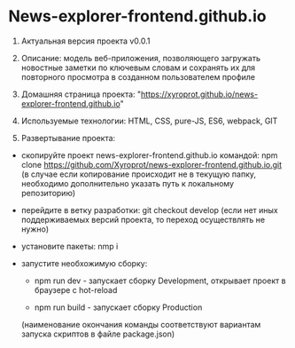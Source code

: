 # News-explorer-frontend.github.io

1. Актуальная версия проекта v0.0.1

2. Описание: модель веб-приложения, позволяющего загружать новостные заметки по ключевым словам и сохранять их для повторного просмотра в созданном пользователем профиле

3. Домашняя страница проекта: "https://xyroprot.github.io/news-explorer-frontend.github.io"

4. Используемые технологии: HTML, CSS, pure-JS, ES6, webpack, GIT

5. Развертывание проекта:

  - скопируйте проект news-explorer-frontend.github.io командой: npm clone https://github.com/Xyroprot/news-explorer-frontend.github.io.git (в случае если копирование происходит не в текущую папку, необходимо дополнительно указать путь к локальному репозиторию)

  - перейдите в ветку разработки: git checkout develop (если нет иных поддерживаемых версий проекта, то переход осуществлять не нужно)

  - установите пакеты: nmp i

  - запустите необхожимую сборку:

    * npm run dev - запускает сборку Development, открывает проект в браузере с hot-reload

    * npm run build - запускает сборку Production

    (наименование окончания команды соответствуют вариантам запуска скриптов в файле package.json)
